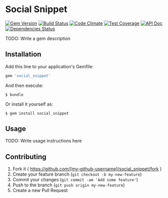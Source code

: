 # Social Snippet

[![Gem Version](https://img.shields.io/gem/v/social_snippet.svg?style=flat-square)](https://rubygems.org/gems/social_snippet)
[![Build Status](https://img.shields.io/travis/social-snippet/social-snippet.svg?style=flat-square)](https://travis-ci.org/social-snippet/social-snippet)
[![Code Climate](https://img.shields.io/codeclimate/github/social-snippet/social-snippet.svg?style=flat-square)](https://codeclimate.com/github/social-snippet/social-snippet)
[![Test Coverage](https://img.shields.io/codeclimate/coverage/github/social-snippet/social-snippet.svg?style=flat-square)](https://codeclimate.com/github/social-snippet/social-snippet)
[![API Doc](http://img.shields.io/badge/RubyDocs-API-green.svg?style=flat-square)](http://www.rubydoc.info/github/social-snippet/social-snippet)
[![Dependencies Status](https://img.shields.io/gemnasium/social-snippet/social-snippet.svg?style=flat-square)](https://gemnasium.com/social-snippet/social-snippet)

TODO: Write a gem description

## Installation

Add this line to your application's Gemfile:

```ruby
gem 'social_snippet'
```

And then execute:

    $ bundle

Or install it yourself as:

    $ gem install social_snippet

## Usage

TODO: Write usage instructions here

## Contributing

1. Fork it ( https://github.com/[my-github-username]/social_snippet/fork )
2. Create your feature branch (`git checkout -b my-new-feature`)
3. Commit your changes (`git commit -am 'Add some feature'`)
4. Push to the branch (`git push origin my-new-feature`)
5. Create a new Pull Request
